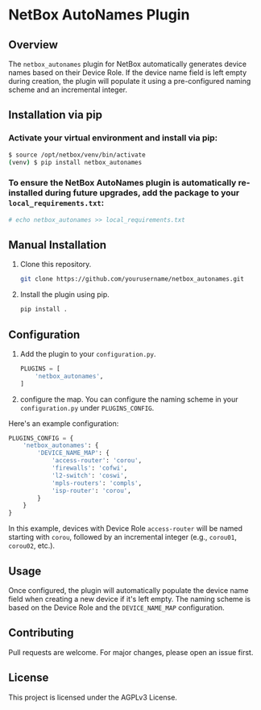 # NetBox AutoNames Plugin

## Overview

The `netbox_autonames` plugin for NetBox automatically generates device names based on their Device Role. If the device name field is left empty during creation, the plugin will populate it using a pre-configured naming scheme and an incremental integer.

## Installation via pip

### Activate your virtual environment and install via pip:

```bash
$ source /opt/netbox/venv/bin/activate
(venv) $ pip install netbox_autonames
```

### To ensure the NetBox AutoNames plugin is automatically re-installed during future upgrades, add the package to your `local_requirements.txt`:

```bash
# echo netbox_autonames >> local_requirements.txt
```



## Manual Installation

1. Clone this repository.
    ```bash
    git clone https://github.com/yourusername/netbox_autonames.git
    ```

2. Install the plugin using pip.
    ```bash
    pip install .
    ```



## Configuration

1. Add the plugin to your `configuration.py`.
    ```python
    PLUGINS = [
        'netbox_autonames',
    ]
    ```

2. configure the map.
You can configure the naming scheme in your `configuration.py` under `PLUGINS_CONFIG`.

Here's an example configuration:

```python
PLUGINS_CONFIG = {
    'netbox_autonames': {
        'DEVICE_NAME_MAP': {
            'access-router': 'corou',
            'firewalls': 'cofwi',
            'l2-switch': 'coswi',
            'mpls-routers': 'compls',
            'isp-router': 'corou',
        }
    }
}
```

In this example, devices with Device Role `access-router` will be named starting with `corou`, followed by an incremental integer (e.g., `corou01`, `corou02`, etc.).

## Usage

Once configured, the plugin will automatically populate the device name field when creating a new device if it's left empty. The naming scheme is based on the Device Role and the `DEVICE_NAME_MAP` configuration.

## Contributing

Pull requests are welcome. For major changes, please open an issue first.

## License

This project is licensed under the AGPLv3 License.